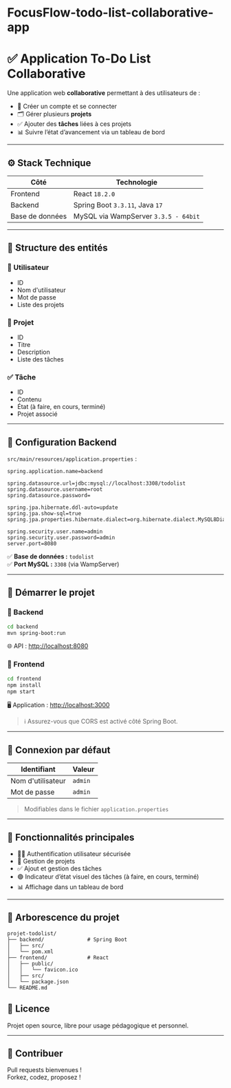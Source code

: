 # FocusFlow-todo-list-collaborative-app

# ✅ Application To-Do List Collaborative

Une application web **collaborative** permettant à des utilisateurs de :

- 🔐 Créer un compte et se connecter
- 🗂️ Gérer plusieurs **projets**
- ✅ Ajouter des **tâches** liées à ces projets
- 📊 Suivre l’état d’avancement via un tableau de bord

---

## ⚙️ Stack Technique

| Côté         | Technologie                  |
|--------------|------------------------------|
| Frontend     | React `18.2.0`               |
| Backend      | Spring Boot `3.3.11`, Java `17` |
| Base de données | MySQL via WampServer `3.3.5 - 64bit` |

---

## 📁 Structure des entités

### 👤 Utilisateur
- ID
- Nom d'utilisateur
- Mot de passe
- Liste des projets

### 📁 Projet
- ID
- Titre
- Description
- Liste des tâches

### ✅ Tâche
- ID
- Contenu
- État (à faire, en cours, terminé)
- Projet associé

---

## 🔧 Configuration Backend

`src/main/resources/application.properties` :

```properties
spring.application.name=backend

spring.datasource.url=jdbc:mysql://localhost:3308/todolist
spring.datasource.username=root
spring.datasource.password=

spring.jpa.hibernate.ddl-auto=update
spring.jpa.show-sql=true
spring.jpa.properties.hibernate.dialect=org.hibernate.dialect.MySQL8Dialect

spring.security.user.name=admin
spring.security.user.password=admin
server.port=8080
```

✅ **Base de données :** `todolist`  
✅ **Port MySQL :** `3308` (via WampServer)

---

## 🚀 Démarrer le projet

### 🔹 Backend

```bash
cd backend
mvn spring-boot:run
```

🌐 API : [http://localhost:8080](http://localhost:8080)

### 🔹 Frontend

```bash
cd frontend
npm install
npm start
```

🖥️ Application : [http://localhost:3000](http://localhost:3000)

> ℹ️ Assurez-vous que CORS est activé côté Spring Boot.

---

## 🔐 Connexion par défaut

| Identifiant       | Valeur  |
|-------------------|---------|
| Nom d'utilisateur | `admin` |
| Mot de passe      | `admin` |

> Modifiables dans le fichier `application.properties`

---

## 🧭 Fonctionnalités principales

- 🧑‍💼 Authentification utilisateur sécurisée
- 📁 Gestion de projets
- ✅ Ajout et gestion des tâches
- 🟢 Indicateur d’état visuel des tâches (à faire, en cours, terminé)
- 📊 Affichage dans un tableau de bord

---

## 📂 Arborescence du projet

```
projet-todolist/
├── backend/              # Spring Boot
│   ├── src/
│   └── pom.xml
├── frontend/             # React
│   ├── public/
│   │   └── favicon.ico
│   ├── src/
│   └── package.json
└── README.md
```

## 📄 Licence

Projet open source, libre pour usage pédagogique et personnel.

---

## 👥 Contribuer

Pull requests bienvenues !  
Forkez, codez, proposez !


